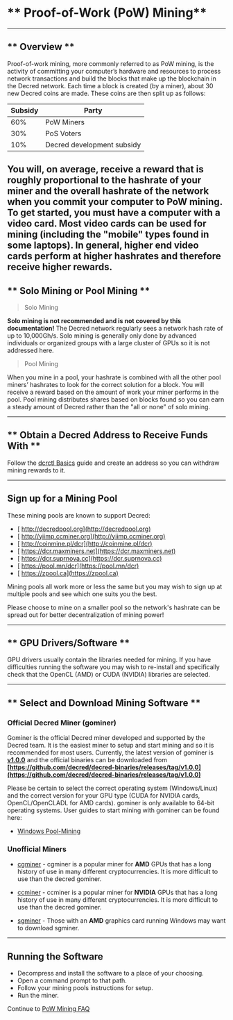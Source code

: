 # ** Proof-of-Work (PoW) Mining**

---

## ** Overview **

Proof-of-work mining, more commonly referred to as PoW mining, is the activity
of committing your computer’s hardware and resources to process network
transactions and build the blocks that make up the blockchain in the Decred
network. Each time a block is created (by a miner), about 30 new Decred coins
are made. These coins are then split up as follows:

Subsidy | Party
---     | ---
60%   | PoW Miners
30%   | PoS Voters
10%   | Decred development subsidy

You will, on average, receive a reward that is roughly proportional to the
hashrate of your miner and the overall hashrate of the network when you commit
your computer to PoW mining. To get started, you must have a computer with a
video card. Most video cards can be used for mining (including the "mobile"
types found in some laptops). In general, higher end video cards perform at
higher hashrates and therefore receive higher rewards.
---

## ** Solo Mining or Pool Mining **

> <i class="fa fa-male"></i> Solo Mining

<i class="fa fa-exclamation-triangle"></i> **Solo mining is not recommended and is not covered by this documentation!** The Decred network regularly sees a network hash rate of up to 10,000Gh/s. Solo mining is generally only done by advanced individuals or organized groups with a large cluster of GPUs so it is not addressed here.

> <i class="fa fa-users"></i> Pool Mining

When you mine in a pool, your hashrate is combined with all the other pool miners’ hashrates to look for the correct solution for a block. You will receive a reward based on the amount of work your miner performs in the pool.
Pool mining distributes shares based on blocks found so you can earn a steady amount of Decred rather than the "all or none" of solo mining.

---

## ** Obtain a Decred Address to Receive Funds With **

Follow the [dcrctl Basics](/getting-started/user-guides/dcrctl-basics.md) guide and create an address so you can withdraw mining rewards to it.

---

## **<i class="fa fa-life-ring"></i> Sign up for a Mining Pool**

These mining pools are known to support Decred:

* [<i class="fa fa-external-link-square"></i> http://decredpool.org](http://decredpool.org)
* [<i class="fa fa-external-link-square"></i> http://yiimp.ccminer.org](http://yiimp.ccminer.org)
* [<i class="fa fa-external-link-square"></i> http://coinmine.pl/dcr](http://coinmine.pl/dcr)
* [<i class="fa fa-external-link-square"></i> https://dcr.maxminers.net](https://dcr.maxminers.net)
* [<i class="fa fa-external-link-square"></i> https://dcr.suprnova.cc](https://dcr.suprnova.cc)
* [<i class="fa fa-external-link-square"></i> https://pool.mn/dcr](https://pool.mn/dcr)
* [<i class="fa fa-external-link-square"></i> https://zpool.ca](https://zpool.ca)

Mining pools all work more or less the same but you may wish to sign up at multiple pools and see which one suits you the best.

Please choose to mine on a smaller pool so the network's hashrate can be spread out for better decentralization of mining power!

---

## ** GPU Drivers/Software **

GPU drivers usually contain the libraries needed for mining.  If you have difficulties running the software you may wish to re-install and specifically check that the OpenCL (AMD) or CUDA (NVIDIA) libraries are selected.

---

## **<i class="fa fa-download"></i> Select and Download Mining Software **

### Official Decred Miner (gominer)

Gominer is the official Decred miner developed and supported by the Decred team. It is the easiest miner to setup and start mining and so it is recommended for most users. Currently, the latest version of gominer is **<i class="fa fa-github"></i> [v1.0.0](https://github.com/decred/gominer/releases/)** and the official binaries can be downloaded from **[https://github.com/decred/decred-binaries/releases/tag/v1.0.0](https://github.com/decred/decred-binaries/releases/tag/v1.0.0)**

Please be certain to select the correct operating system (Windows/Linux) and the correct version for your GPU type (CUDA for NVIDIA cards, OpenCL/OpenCLADL for AMD cards). gominer is only available to 64-bit operating systems. User guides to start mining with gominer can be found here: 

- [Windows Pool-Mining](/mining/proof-of-work/pool-mining/gominer/windows.md)

### Unofficial Miners

* <i class="fa fa-github"></i> [cgminer](https://github.com/kR105-zz/cgminer) - cgminer is a popular miner for **AMD** GPUs that has a long history of use in many different cryptocurrencies. It is more difficult to use than the decred gominer.

* <i class="fa fa-github"></i> [ccminer](https://github.com/tpruvot/ccminer) - ccminer is a popular miner for **NVIDIA** GPUs that has a long history of use in many different cryptocurrencies. It is more difficult to use than the decred gominer.

* <i class="fa fa-github"></i> [sgminer](https://github.com/tpruvot/sgminer) - Those with an **AMD** graphics card running Windows may want to download sgminer.

---

## **Running the Software**

* Decompress and install the software to a place of your choosing.
* Open a command prompt to that path.
* Follow your mining pools instructions for setup.
* Run the miner. 

Continue to [PoW Mining FAQ](/faq/proof-of-work-mining.md)

